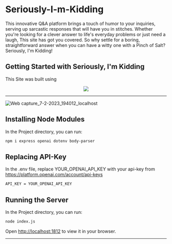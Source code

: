 # Seriously-I-m-Kidding

This innovative Q&A platform brings a touch of humor to your inquiries, serving up sarcastic responses that will have you in stitches. Whether you're looking for a clever answer to life's everyday problems or just need a laugh, This site has got you covered. So why settle for a boring, straightforward answer when you can have a witty one with a Pinch of Salt? Seriously, I'm Kidding!

## Getting Started with Seriously, I'm Kidding
This Site was built using
<p align="center">
  <a href="#">
    <img src="https://skillicons.dev/icons?i=html,css,js,nodejs" />
  </a>
</p>
<hr />

![Web capture_7-2-2023_194012_localhost](https://user-images.githubusercontent.com/114294870/217268019-3a93be43-c265-4556-b46a-fffbd8b8616b.jpeg)

## Installing Node Modules
In the Project directory, you can run:
```bash
npm i express openai dotenv body-parser 
```

## Replacing API-Key
In the .env file, replace YOUR_OPENAI_API_KEY with your api-key from <https://platform.openai.com/account/api-keys>
```bash
API_KEY = YOUR_OPENAI_API_KEY 
```

## Running the Server
In the Project directory, you can run:
```bash
node index.js
```
Open <http://localhost:1812> to view it in your browser. 

<hr />
